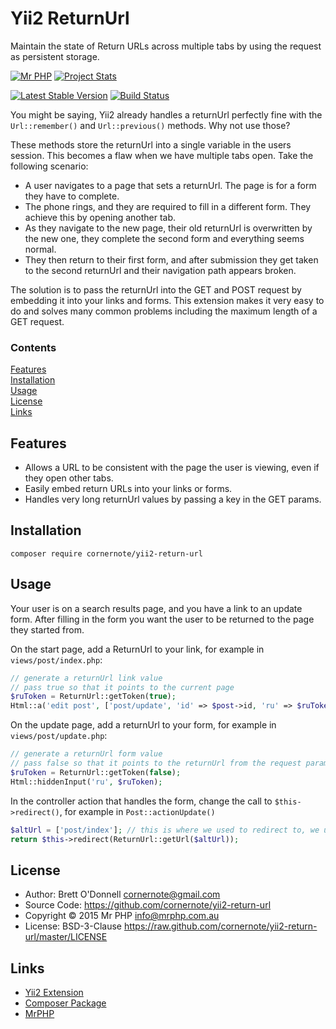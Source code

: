 # Yii2 ReturnUrl

Maintain the state of Return URLs across multiple tabs by using the request as persistent storage.

[![Mr PHP](https://raw.github.com/cornernote/mrphp-assets/master/img/code-banner.png)](http://mrphp.com.au) [![Project Stats](https://www.ohloh.net/p/yii2-return-url/widgets/project_thin_badge.gif)](https://www.ohloh.net/p/yii2-return-url)

[![Latest Stable Version](https://poser.pugx.org/cornernote/yii2-return-url/v/stable.png)](https://packagist.org/packages/cornernote/yii2-return-url) [![Build Status](https://travis-ci.org/cornernote/yii2-return-url.png?branch=master)](https://travis-ci.org/cornernote/yii2-return-url)


You might be saying, Yii2 already handles a returnUrl perfectly fine with the `Url::remember()` and `Url::previous()` methods.  Why not use those?

These methods store the returnUrl into a single variable in the users session.  This becomes a flaw when we have multiple tabs open.  Take the following scenario:

- A user navigates to a page that sets a returnUrl.  The page is for a form they have to complete.
- The phone rings, and they are required to fill in a different form.  They achieve this by opening another tab.
- As they navigate to the new page, their old returnUrl is overwritten by the new one, they complete the second form and everything seems normal.
- They then return to their first form, and after submission they get taken to the second returnUrl and their navigation path appears broken.

The solution is to pass the returnUrl into the GET and POST request by embedding it into your links and forms.  This extension makes it very easy to do and solves many common problems including the maximum length of a GET request.


### Contents

[Features](#features)  
[Installation](#installation)  
[Usage](#usage)  
[License](#license)  
[Links](#links) 


## Features

- Allows a URL to be consistent with the page the user is viewing, even if they open other tabs.
- Easily embed return URLs into your links or forms.
- Handles very long returnUrl values by passing a key in the GET params.


## Installation

```
composer require cornernote/yii2-return-url
```


## Usage

Your user is on a search results page, and you have a link to an update form.  After filling in the form you want the user to be returned to the page they started from.

On the start page, add a ReturnUrl to your link, for example in `views/post/index.php`:
```php
// generate a returnUrl link value
// pass true so that it points to the current page
$ruToken = ReturnUrl::getToken(true);
Html::a('edit post', ['post/update', 'id' => $post->id, 'ru' => $ruToken]);
```

On the update page, add a returnUrl to your form, for example in `views/post/update.php`:
```php
// generate a returnUrl form value
// pass false so that it points to the returnUrl from the request params provided by your link
$ruToken = ReturnUrl::getToken(false);
Html::hiddenInput('ru', $ruToken);
```

In the controller action that handles the form, change the call to `$this->redirect()`, for example in `Post::actionUpdate()`
```php
$altUrl = ['post/index']; // this is where we used to redirect to, we use it as a fail-back (if not provided then we redirect to the home page)
return $this->redirect(ReturnUrl::getUrl($altUrl));
```


## License

- Author: Brett O'Donnell <cornernote@gmail.com>
- Source Code: https://github.com/cornernote/yii2-return-url
- Copyright © 2015 Mr PHP <info@mrphp.com.au>
- License: BSD-3-Clause https://raw.github.com/cornernote/yii2-return-url/master/LICENSE


## Links

- [Yii2 Extension](http://www.yiiframework.com/extension/yii2-return-url)
- [Composer Package](https://packagist.org/packages/cornernote/yii2-return-url)
- [MrPHP](http://mrphp.com.au)
